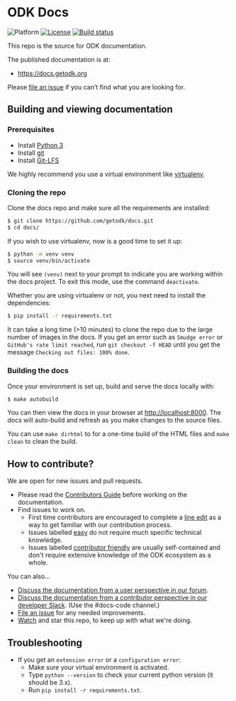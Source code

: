 # ODK Docs

![Platform](https://img.shields.io/badge/platform-Sphinx-blue.svg) [![License](https://img.shields.io/badge/license-CC%20BY%204.0-blue.svg)](https://creativecommons.org/licenses/by/4.0/) [![Build status](https://circleci.com/gh/getodk/docs.svg?style=shield)](https://circleci.com/gh/getodk/docs/)

This repo is the source for ODK documentation.

The published documentation is at:

 - https://docs.getodk.org

Please [file an issue](https://github.com/getodk/docs/issues) if you can't find what you are looking for.

## Building and viewing documentation

### Prerequisites

 * Install [Python 3](https://www.python.org/downloads/)
 * Install [git](https://git-scm.com/downloads)
 * Install [Git-LFS](https://git-lfs.github.com/)

We highly recommend you use a virtual environment like [virtualenv](https://virtualenv.pypa.io/en/stable/).

### Cloning the repo

Clone the docs repo and make sure all the requirements are installed:

```bash
$ git clone https://github.com/getodk/docs.git
$ cd docs/
```

If you wish to use virtualenv, now is a good time to set it up:

```bash
$ python -m venv venv
$ source venv/bin/activate
```

You will see `(venv)` next to your prompt to indicate you are working within the docs project. To exit this mode, use the command `deactivate`.

Whether you are using virtualenv or not, you next need to install the dependencies:

```bash
$ pip install -r requirements.txt
```

It can take a long time (>10 minutes) to clone the repo due to the large number of images in the docs. If you get an error such as `Smudge error` or `GitHub's rate limit reached`, run `git checkout -f HEAD` until you get the message `Checking out files: 100% done`.

### Building the docs

Once your environment is set up, build and serve the docs locally with:

```bash
$ make autobuild
```

You can then view the docs in your browser at [http://localhost:8000](http://localhost:8000). The docs will auto-build and refresh as you make changes to the source files.

You can use `make dirhtml` to for a one-time build of the HTML files and `make clean` to clean the build.

## How to contribute?

We are open for new issues and pull requests.

 - Please read the [Contributors Guide](https://docs.getodk.org/contributing) before working on the documentation.
 - Find issues to work on.
    - First time contributors are encouraged to complete a [line edit](https://github.com/getodk/docs/issues/96) as a way to get familiar with our contribution process.
	- Issues labelled [easy](https://github.com/getodk/docs/labels/easy) do not require much specific technical knowledge.
	- Issues labelled [contributor friendly](https://github.com/getodk/docs/labels/contributor%20friendly) are usually self-contained and don't require extensive knowledge of the ODK ecosystem as a whole.

You can also...

 - [Discuss the documentation from a user perspective in our forum](https://forum.getodk.org/c/development/documentation).
 - [Discuss the documentation from a contributor perspective in our developer Slack](slack.getodk.org). (Use the #docs-code channel.)
 - [File an issue](https://github.com/getodk/docs/issues) for any needed improvements.
 - [Watch](https://github.com/getodk/docs/subscription) and star this repo, to keep up with what we're doing.

## Troubleshooting
- If you get an `extension error` or a `configuration error`:
  - Make sure your virtual environment is activated.
  - Type `python --version` to check your current python version (it should be 3.x).
  - Run `pip install -r requirements.txt`.
